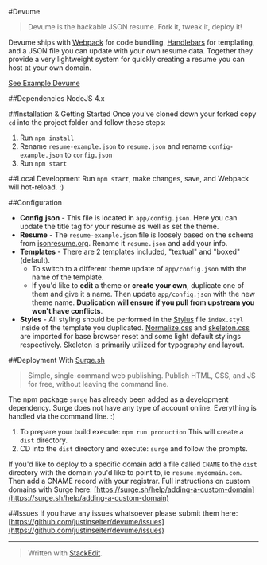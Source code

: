 #Devume

> Devume is the hackable JSON resume. Fork it, tweak it, deploy it!

Devume ships with [Webpack](https://webpack.github.io/) for code bundling, [Handlebars](http://handlebarsjs.com/) for templating, and a JSON file you can update with your own resume data. Together they provide a very lightweight system for quickly creating a resume you can host at your own domain.

[See Example Devume](http://resume.justinseiter.com/)

##Dependencies
NodeJS 4.x

##Installation & Getting Started
Once you've cloned down your forked copy `cd` into the project folder and follow these steps:

 1. Run `npm install`
 2. Rename `resume-example.json` to `resume.json` and rename `config-example.json` to `config.json`
 3. Run `npm start`

##Local Development
Run `npm start`, make changes, save, and Webpack will hot-reload. :)

##Configuration

 - **Config.json** - This file is located in `app/config.json`. Here you can update the title tag for your resume as well as set the theme.
 - **Resume** - The `resume-example.json` file is loosely based on the schema from [jsonresume.org](http://jsonresume.org).  Rename it `resume.json` and add your info.
 - **Templates** - There are 2 templates included, "textual" and "boxed" (default). 
   - To switch to a different theme update of `app/config.json` with the name of the template.
   - If you'd like to **edit** a theme or **create your own**, duplicate one of them and give it a name. Then update `app/config.json` with the new theme name. **Duplication will ensure if you pull from upstream you won't have conflicts**. 
 - **Styles** - All styling should be performed in the [Stylus](http://stylus-lang.com/) file `index.styl` inside of the template you duplicated. [Normalize.css](https://necolas.github.io/normalize.css/) and [skeleton.css](http://getskeleton.com) are imported for base browser reset and some light default stylings respectively. Skeleton is primarily utilized for typography and layout.

##Deployment With [Surge.sh](http://surge.sh)

> Simple, single-command web publishing. Publish HTML, CSS, and JS for free, without leaving the command line.

The npm package `surge` has already been added as a development dependency. Surge does not have any type of account online. Everything is handled via the command line. :)

 1. To prepare your build execute: `npm run production` This will create a `dist` directory.
 2. CD into the `dist` directory and execute: `surge` and follow the prompts.

If you'd like to deploy to a specific domain add a file called `CNAME` to the `dist` directory with the domain you'd like to point to, ie `resume.mydomain.com`. Then add a CNAME record with your registrar. Full instructions on custom domains with Surge here: [https://surge.sh/help/adding-a-custom-domain](https://surge.sh/help/adding-a-custom-domain)

##Issues
If you have any issues whatsoever please submit them here: [https://github.com/justinseiter/devume/issues](https://github.com/justinseiter/devume/issues)


----------


> Written with [StackEdit](https://stackedit.io/).
